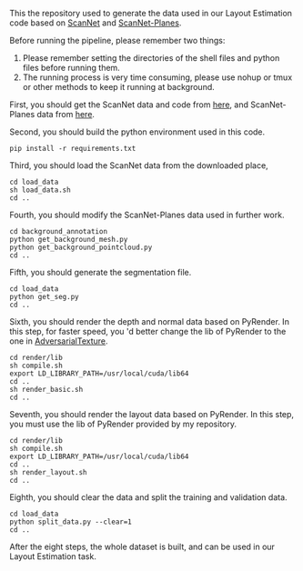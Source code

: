 This the repository used to generate the data used in our Layout Estimation code based on [ScanNet](https://github.com/ScanNet/ScanNet) and [ScanNet-Planes](https://github.com/skanti/SceneCAD).



Before running the pipeline, please remember two things:

1. Please remember setting the directories of the shell files and python files before running them.
2. The running process is very time consuming, please use nohup or tmux or other methods to keep it running at background.



First, you should get the ScanNet data and code from [here](https://github.com/ScanNet/ScanNet), and ScanNet-Planes data from [here](https://github.com/skanti/SceneCAD).

Second, you should build the python environment used in this code.

```
pip install -r requirements.txt
```

Third, you should load the ScanNet data from the downloaded place, 

```
cd load_data
sh load_data.sh
cd ..
```

Fourth, you should modify the ScanNet-Planes data used in further work.

```
cd background_annotation
python get_background_mesh.py
python get_background_pointcloud.py
cd ..
```

Fifth, you should generate the segmentation file.

```
cd load_data
python get_seg.py
cd ..
```

Sixth, you should render the depth and normal data based on PyRender. In this step, for faster speed, you 'd better change the lib of PyRender to the one in [AdversarialTexture](https://github.com/hjwdzh/AdversarialTexture).

```
cd render/lib
sh compile.sh
export LD_LIBRARY_PATH=/usr/local/cuda/lib64
cd ..
sh render_basic.sh
cd ..
```

Seventh, you should render the layout data based on PyRender. In this step, you must use the lib of PyRender provided by my repository.

```
cd render/lib
sh compile.sh
export LD_LIBRARY_PATH=/usr/local/cuda/lib64
cd ..
sh render_layout.sh
cd ..
```

Eighth, you should clear the data and split the training and validation data.

```
cd load_data
python split_data.py --clear=1
cd ..
```

After the eight steps, the whole dataset is built, and can be used in our Layout Estimation task.